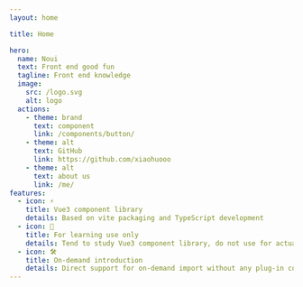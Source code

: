 ```yaml
---
layout: home

title: Home

hero:
  name: Noui
  text: Front end good fun
  tagline: Front end knowledge
  image:
    src: /logo.svg
    alt: logo
  actions:
    - theme: brand
      text: component
      link: /components/button/
    - theme: alt
      text: GitHub
      link: https://github.com/xiaohuooo
    - theme: alt
      text: about us
      link: /me/
features:
  - icon: ⚡️
    title: Vue3 component library
    details: Based on vite packaging and TypeScript development
  - icon: 🖖
    title: For learning use only
    details: Tend to study Vue3 component library, do not use for actual production projects
  - icon: 🛠️
    title: On-demand introduction
    details: Direct support for on-demand import without any plug-in configuration.
---
```

